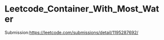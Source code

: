 # Leetcode_Container_With_Most_Water
Submission:https://leetcode.com/submissions/detail/1195287692/
